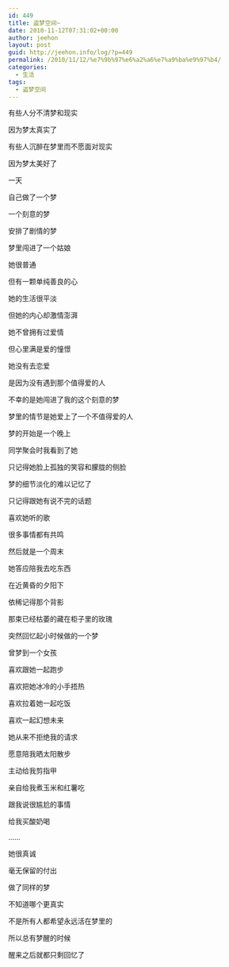 ```yaml
---
id: 449
title: 盗梦空间~
date: 2010-11-12T07:31:02+00:00
author: jeehon
layout: post
guid: http://jeehon.info/log/?p=449
permalink: /2010/11/12/%e7%9b%97%e6%a2%a6%e7%a9%ba%e9%97%b4/
categories:
  - 生活
tags:
  - 盗梦空间
---
```

有些人分不清梦和现实
  
因为梦太真实了
  
有些人沉醉在梦里而不愿面对现实
  
因为梦太美好了
  
一天
  
自己做了一个梦
  
一个刻意的梦
  
安排了剧情的梦
  
梦里闯进了一个姑娘
  
她很普通
  
但有一颗单纯善良的心
  
她的生活很平淡
  
但她的内心却激情澎湃
  
她不曾拥有过爱情
  
但心里满是爱的憧憬
  
她没有去恋爱
  
是因为没有遇到那个值得爱的人
  
不幸的是她闯进了我的这个刻意的梦
  
梦里的情节是她爱上了一个不值得爱的人
  
<!--more-->


  
梦的开始是一个晚上
  
同学聚会时我看到了她
  
只记得她脸上孤独的笑容和朦胧的侧脸
  
梦的细节淡化的难以记忆了
  
只记得跟她有说不完的话题
  
喜欢她听的歌
  
很多事情都有共鸣
  
然后就是一个周末
  
她答应陪我去吃东西
  
在近黄昏的夕阳下
  
依稀记得那个背影
  
那束已经枯萎的藏在柜子里的玫瑰
  
突然回忆起小时候做的一个梦
  
曾梦到一个女孩
  
喜欢跟她一起跑步
  
喜欢把她冰冷的小手捂热
  
喜欢拉着她一起吃饭
  
喜欢一起幻想未来
  
她从来不拒绝我的请求
  
愿意陪我晒太阳散步
  
主动给我剪指甲
  
亲自给我煮玉米和红薯吃
  
跟我说很尴尬的事情
  
给我买酸奶喝
  
……
  
她很真诚
  
毫无保留的付出

做了同样的梦
  
不知道哪个更真实
  
不是所有人都希望永远活在梦里的
  
所以总有梦醒的时候
  
醒来之后就都只剩回忆了